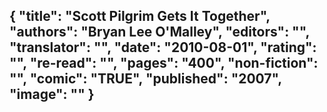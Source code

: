 {
 "title": "Scott Pilgrim Gets It Together",
 "authors": "Bryan Lee O'Malley",
 "editors": "",
 "translator": "",
 "date": "2010-08-01",
 "rating": "",
 "re-read": "",
 "pages": "400",
 "non-fiction": "",
 "comic": "TRUE",
 "published": "2007",
 "image": ""
}
---

